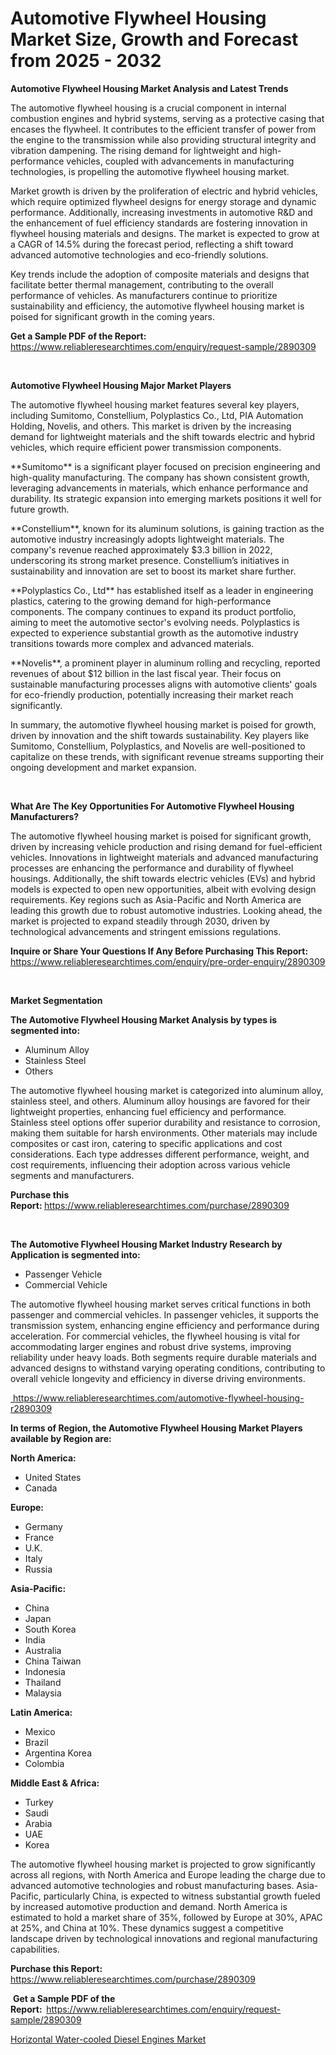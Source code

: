 <p><h1>Automotive Flywheel Housing Market Size, Growth and Forecast from 2025 - 2032</h1></p><p><strong>Automotive Flywheel Housing Market Analysis and Latest Trends</strong></p>
<p><p>The automotive flywheel housing is a crucial component in internal combustion engines and hybrid systems, serving as a protective casing that encases the flywheel. It contributes to the efficient transfer of power from the engine to the transmission while also providing structural integrity and vibration dampening. The rising demand for lightweight and high-performance vehicles, coupled with advancements in manufacturing technologies, is propelling the automotive flywheel housing market.</p><p>Market growth is driven by the proliferation of electric and hybrid vehicles, which require optimized flywheel designs for energy storage and dynamic performance. Additionally, increasing investments in automotive R&D and the enhancement of fuel efficiency standards are fostering innovation in flywheel housing materials and designs. The market is expected to grow at a CAGR of 14.5% during the forecast period, reflecting a shift toward advanced automotive technologies and eco-friendly solutions.</p><p>Key trends include the adoption of composite materials and designs that facilitate better thermal management, contributing to the overall performance of vehicles. As manufacturers continue to prioritize sustainability and efficiency, the automotive flywheel housing market is poised for significant growth in the coming years.</p></p>
<p><strong>Get a Sample PDF of the Report:&nbsp;</strong> <a href="https://www.reliableresearchtimes.com/enquiry/request-sample/2890309?utm_campaign=2938&utm_medium=2&utm_source=Github&utm_content=ia&utm_term=14032025&utm_id=automotive-flywheel-housing">https://www.reliableresearchtimes.com/enquiry/request-sample/2890309</a></p>
<p>&nbsp;</p>
<p><strong>Automotive Flywheel Housing Major Market Players</strong></p>
<p><p>The automotive flywheel housing market features several key players, including Sumitomo, Constellium, Polyplastics Co., Ltd, PIA Automation Holding, Novelis, and others. This market is driven by the increasing demand for lightweight materials and the shift towards electric and hybrid vehicles, which require efficient power transmission components.</p><p>**Sumitomo** is a significant player focused on precision engineering and high-quality manufacturing. The company has shown consistent growth, leveraging advancements in materials, which enhance performance and durability. Its strategic expansion into emerging markets positions it well for future growth.</p><p>**Constellium**, known for its aluminum solutions, is gaining traction as the automotive industry increasingly adopts lightweight materials. The company's revenue reached approximately $3.3 billion in 2022, underscoring its strong market presence. Constellium’s initiatives in sustainability and innovation are set to boost its market share further.</p><p>**Polyplastics Co., Ltd** has established itself as a leader in engineering plastics, catering to the growing demand for high-performance components. The company continues to expand its product portfolio, aiming to meet the automotive sector's evolving needs. Polyplastics is expected to experience substantial growth as the automotive industry transitions towards more complex and advanced materials.</p><p>**Novelis**, a prominent player in aluminum rolling and recycling, reported revenues of about $12 billion in the last fiscal year. Their focus on sustainable manufacturing processes aligns with automotive clients' goals for eco-friendly production, potentially increasing their market reach significantly.</p><p>In summary, the automotive flywheel housing market is poised for growth, driven by innovation and the shift towards sustainability. Key players like Sumitomo, Constellium, Polyplastics, and Novelis are well-positioned to capitalize on these trends, with significant revenue streams supporting their ongoing development and market expansion.</p></p>
<p>&nbsp;</p>
<p><strong>What Are The Key Opportunities For Automotive Flywheel Housing Manufacturers?</strong></p>
<p><p>The automotive flywheel housing market is poised for significant growth, driven by increasing vehicle production and rising demand for fuel-efficient vehicles. Innovations in lightweight materials and advanced manufacturing processes are enhancing the performance and durability of flywheel housings. Additionally, the shift towards electric vehicles (EVs) and hybrid models is expected to open new opportunities, albeit with evolving design requirements. Key regions such as Asia-Pacific and North America are leading this growth due to robust automotive industries. Looking ahead, the market is projected to expand steadily through 2030, driven by technological advancements and stringent emissions regulations.</p></p>
<p><strong>Inquire or Share Your Questions If Any Before Purchasing This Report:</strong> <a href="https://www.reliableresearchtimes.com/enquiry/pre-order-enquiry/2890309?utm_campaign=2938&utm_medium=2&utm_source=Github&utm_content=ia&utm_term=14032025&utm_id=automotive-flywheel-housing">https://www.reliableresearchtimes.com/enquiry/pre-order-enquiry/2890309</a></p>
<p>&nbsp;</p>
<p><strong>Market Segmentation</strong></p>
<p><strong>The Automotive Flywheel Housing Market Analysis by types is segmented into:</strong></p>
<p><ul><li>Aluminum Alloy</li><li>Stainless Steel</li><li>Others</li></ul></p>
<p><p>The automotive flywheel housing market is categorized into aluminum alloy, stainless steel, and others. Aluminum alloy housings are favored for their lightweight properties, enhancing fuel efficiency and performance. Stainless steel options offer superior durability and resistance to corrosion, making them suitable for harsh environments. Other materials may include composites or cast iron, catering to specific applications and cost considerations. Each type addresses different performance, weight, and cost requirements, influencing their adoption across various vehicle segments and manufacturers.</p></p>
<p><strong>Purchase this Report:&nbsp;</strong><a href="https://www.reliableresearchtimes.com/purchase/2890309?utm_campaign=2938&utm_medium=2&utm_source=Github&utm_content=ia&utm_term=14032025&utm_id=automotive-flywheel-housing">https://www.reliableresearchtimes.com/purchase/2890309</a></p>
<p>&nbsp;</p>
<p><strong>The Automotive Flywheel Housing Market Industry Research by Application is segmented into:</strong></p>
<p><ul><li>Passenger Vehicle</li><li>Commercial Vehicle</li></ul></p>
<p><p>The automotive flywheel housing market serves critical functions in both passenger and commercial vehicles. In passenger vehicles, it supports the transmission system, enhancing engine efficiency and performance during acceleration. For commercial vehicles, the flywheel housing is vital for accommodating larger engines and robust drive systems, improving reliability under heavy loads. Both segments require durable materials and advanced designs to withstand varying operating conditions, contributing to overall vehicle longevity and efficiency in diverse driving environments.</p></p>
<p><a href="https://www.reliableresearchtimes.com/automotive-flywheel-housing-r2890309?utm_campaign=2938&utm_medium=2&utm_source=Github&utm_content=ia&utm_term=14032025&utm_id=automotive-flywheel-housing">&nbsp;https://www.reliableresearchtimes.com/automotive-flywheel-housing-r2890309</a></p>
<p><strong>In terms of Region, the Automotive Flywheel Housing Market Players available by Region are:</strong></p>
<p>
    <p> <strong> North America: </strong>
        <ul>
            <li>United States</li>
            <li>Canada</li>
        </ul>
        </p> 
    <p> <strong> Europe: </strong>
        <ul>
            <li>Germany</li>
            <li>France</li>
            <li>U.K.</li>
            <li>Italy</li>
            <li>Russia</li>
        </ul>
        </p> 
    <p> <strong> Asia-Pacific: </strong>
        <ul>
            <li>China</li>
            <li>Japan</li>
            <li>South Korea</li>
            <li>India</li>
            <li>Australia</li>
            <li>China Taiwan</li>
            <li>Indonesia</li>
            <li>Thailand</li>
            <li>Malaysia</li>
        </ul>
        </p> 
    <p> <strong> Latin America: </strong>
        <ul>
            <li>Mexico</li>
            <li>Brazil</li>
            <li>Argentina Korea</li>
            <li>Colombia</li>
        </ul>
        </p> 
    <p> <strong> Middle East & Africa: </strong>
        <ul>
            <li>Turkey</li>
            <li>Saudi</li>
            <li>Arabia</li>
            <li>UAE</li>
            <li>Korea</li>
        </ul>
    </p>
    </p>
<p><p>The automotive flywheel housing market is projected to grow significantly across all regions, with North America and Europe leading the charge due to advanced automotive technologies and robust manufacturing bases. Asia-Pacific, particularly China, is expected to witness substantial growth fueled by increased automotive production and demand. North America is estimated to hold a market share of 35%, followed by Europe at 30%, APAC at 25%, and China at 10%. These dynamics suggest a competitive landscape driven by technological innovations and regional manufacturing capabilities.</p></p>
<p><strong>Purchase this Report: </strong><a href="https://www.reliableresearchtimes.com/purchase/2890309?utm_campaign=2938&utm_medium=2&utm_source=Github&utm_content=ia&utm_term=14032025&utm_id=automotive-flywheel-housing">https://www.reliableresearchtimes.com/purchase/2890309</a></p>
<p>&nbsp;<strong>Get a Sample PDF of the Report:&nbsp;&nbsp;</strong><a href="https://www.reliableresearchtimes.com/enquiry/request-sample/2890309?utm_campaign=2938&utm_medium=2&utm_source=Github&utm_content=ia&utm_term=14032025&utm_id=automotive-flywheel-housing">https://www.reliableresearchtimes.com/enquiry/request-sample/2890309</a></p>
<p><strong></strong></p>
<p><p><a href="https://github.com/donnettaletizia/Market-Research-Report-List-1/blob/main/horizontal-water-cooled-diesel-engines-market.md?utm_campaign=2938&utm_medium=2&utm_source=Github&utm_content=ia&utm_term=14032025&utm_id=automotive-flywheel-housing">Horizontal Water-cooled Diesel Engines Market</a></p></p>